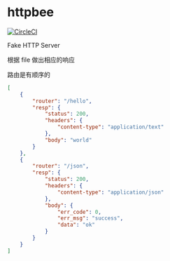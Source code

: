 # httpbee

[![CircleCI](https://circleci.com/gh/haozibi/httpbee.svg?style=svg&circle-token=459b435a854f30ff9ac58dcf43469a01ee369a23)](https://circleci.com/gh/haozibi/httpbee)

Fake HTTP Server

根据 file 做出相应的响应

路由是有顺序的

```json
[
    {
        "router": "/hello",
        "resp": {
            "status": 200,
            "headers": {
                "content-type": "application/text"
            },
            "body": "world"
        }
    },
    {
        "router": "/json",
        "resp": {
            "status": 200,
            "headers": {
                "content-type": "application/json"
            },
            "body": {
                "err_code": 0,
                "err_msg": "success",
                "data": "ok"
            }
        }
    }
]
```